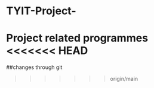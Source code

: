 # TYIT-Project-
Project related programmes
<<<<<<< HEAD
=======


##changes through git
>>>>>>> origin/main
